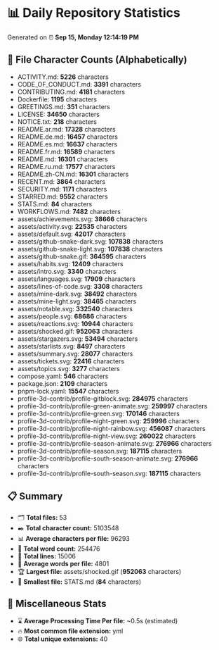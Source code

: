 # 📊 Daily Repository Statistics
Generated on ⏰ **Sep 15, Monday 12:14:19 PM**

## 📂 File Character Counts (Alphabetically)
- ACTIVITY.md: **5226** characters
- CODE_OF_CONDUCT.md: **3391** characters
- CONTRIBUTING.md: **4181** characters
- Dockerfile: **1195** characters
- GREETINGS.md: **351** characters
- LICENSE: **34650** characters
- NOTICE.txt: **218** characters
- README.ar.md: **17328** characters
- README.de.md: **16457** characters
- README.es.md: **16637** characters
- README.fr.md: **16589** characters
- README.md: **16301** characters
- README.ru.md: **17577** characters
- README.zh-CN.md: **16301** characters
- RECENT.md: **3864** characters
- SECURITY.md: **1171** characters
- STARRED.md: **9552** characters
- STATS.md: **84** characters
- WORKFLOWS.md: **7482** characters
- assets/achievements.svg: **38666** characters
- assets/activity.svg: **22535** characters
- assets/default.svg: **42017** characters
- assets/github-snake-dark.svg: **107838** characters
- assets/github-snake-light.svg: **107838** characters
- assets/github-snake.gif: **364595** characters
- assets/habits.svg: **12409** characters
- assets/intro.svg: **3340** characters
- assets/languages.svg: **17909** characters
- assets/lines-of-code.svg: **3308** characters
- assets/mine-dark.svg: **38492** characters
- assets/mine-light.svg: **38465** characters
- assets/notable.svg: **332540** characters
- assets/people.svg: **68686** characters
- assets/reactions.svg: **10944** characters
- assets/shocked.gif: **952063** characters
- assets/stargazers.svg: **53494** characters
- assets/starlists.svg: **8497** characters
- assets/summary.svg: **28077** characters
- assets/tickets.svg: **22416** characters
- assets/topics.svg: **3277** characters
- compose.yaml: **546** characters
- package.json: **2109** characters
- pnpm-lock.yaml: **15547** characters
- profile-3d-contrib/profile-gitblock.svg: **284975** characters
- profile-3d-contrib/profile-green-animate.svg: **259997** characters
- profile-3d-contrib/profile-green.svg: **170146** characters
- profile-3d-contrib/profile-night-green.svg: **259996** characters
- profile-3d-contrib/profile-night-rainbow.svg: **456087** characters
- profile-3d-contrib/profile-night-view.svg: **260022** characters
- profile-3d-contrib/profile-season-animate.svg: **276966** characters
- profile-3d-contrib/profile-season.svg: **187115** characters
- profile-3d-contrib/profile-south-season-animate.svg: **276966** characters
- profile-3d-contrib/profile-south-season.svg: **187115** characters

## 📋 Summary
- 🗂️ **Total files:** 53
- ✒️ **Total character count:** 5103548
- 📊 **Average characters per file:** 96293
- 📝 **Total word count:** 254476
- 🧾 **Total lines:** 15006
- 📐 **Average words per file:** 4801
- 🏆 **Largest file:** assets/shocked.gif (**952063** characters)
- 🥉 **Smallest file:** STATS.md (**84** characters)

## 🌟 Miscellaneous Stats
- ⌛ **Average Processing Time Per file:** ~0.5s (estimated)
- 🔥 **Most common file extension:** yml
- 🌐 **Total unique extensions:** 40
